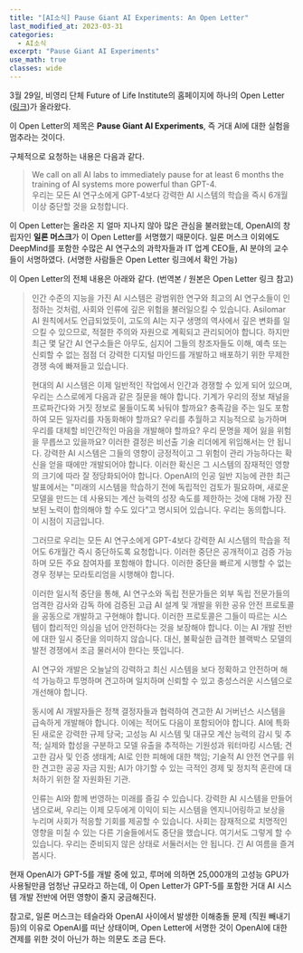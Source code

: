 ```yaml
---
title: "[AI소식] Pause Giant AI Experiments: An Open Letter"
last_modified_at: 2023-03-31
categories:
  - AI소식
excerpt: "Pause Giant AI Experiments"
use_math: true
classes: wide
---
```


3월 29일, 비영리 단체 Future of Life Institute의 홈페이지에 하나의 Open Letter ([링크](https://futureoflife.org/open-letter/pause-giant-ai-experiments/))가 올라왔다. 

이 Open Letter의 제목은 **Pause Giant AI Experiments**, 즉 거대 AI에 대한 실험을 멈추라는 것이다. 

구체적으로 요청하는 내용은 다음과 같다.  

> We call on all AI labs to immediately pause for at least 6 months the training of AI systems more powerful than GPT-4.  
> 우리는 모든 AI 연구소에게 GPT-4보다 강력한 AI 시스템의 학습을 즉시 6개월 이상 중단할 것을 요청합니다.

이 Open Letter는 올라온 지 얼마 지나지 않아 많은 관심을 불러왔는데, OpenAI의 창립자인 **일론 머스크**가 이 Open Letter를 서명했기 때문이다. 일론 머스크 이외에도 DeepMind를 포함한 수많은 AI 연구소의 과학자들과 IT 업계 CEO들, AI 분야의 교수들이 서명하였다. (서명한 사람들은 Open Letter 링크에서 확인 가능)

이 Open Letter의 전체 내용은 아래와 같다. (번역본 / 원본은 Open Letter 링크 참고)

> 인간 수준의 지능을 가진 AI 시스템은 광범위한 연구와 최고의 AI 연구소들이 인정하는 것처럼, 사회와 인류에 깊은 위험을 불러일으킬 수 있습니다. Asilomar AI 원칙에서도 언급되었듯이, 고도의 AI는 지구 생명의 역사에서 깊은 변화를 일으킬 수 있으므로, 적절한 주의와 자원으로 계획되고 관리되어야 합니다. 하지만 최근 몇 달간 AI 연구소들은 아무도, 심지어 그들의 창조자들도 이해, 예측 또는 신뢰할 수 없는 점점 더 강력한 디지털 마인드를 개발하고 배포하기 위한 무제한 경쟁 속에 빠져들고 있습니다.  
>  
> 현대의 AI 시스템은 이제 일반적인 작업에서 인간과 경쟁할 수 있게 되어 있으며, 우리는 스스로에게 다음과 같은 질문을 해야 합니다. 기계가 우리의 정보 채널을 프로파간다와 거짓 정보로 물들이도록 놔둬야 할까요? 충족감을 주는 일도 포함하여 모든 일자리를 자동화해야 할까요? 우리를 추월하고 지능적으로 능가하며 우리를 대체할 비인간적인 마음을 개발해야 할까요? 우리 문명을 제어 잃을 위험을 무릅쓰고 있을까요? 이러한 결정은 비선출 기술 리더에게 위임해서는 안 됩니다. 강력한 AI 시스템은 그들의 영향이 긍정적이고 그 위험이 관리 가능하다는 확신을 얻을 때에만 개발되어야 합니다. 이러한 확신은 그 시스템의 잠재적인 영향의 크기에 따라 잘 정당화되어야 합니다. OpenAI의 인공 일반 지능에 관한 최근 발표에서는 "미래의 시스템을 학습하기 전에 독립적인 검토가 필요하며, 새로운 모델을 만드는 데 사용되는 계산 능력의 성장 속도를 제한하는 것에 대해 가장 진보된 노력이 합의해야 할 수도 있다"고 명시되어 있습니다. 우리는 동의합니다. 이 시점이 지금입니다.  
>  
> 그러므로 우리는 모든 AI 연구소에게 GPT-4보다 강력한 AI 시스템의 학습을 적어도 6개월간 즉시 중단하도록 요청합니다. 이러한 중단은 공개적이고 검증 가능하며 모든 주요 참여자를 포함해야 합니다. 이러한 중단을 빠르게 시행할 수 없는 경우 정부는 모라토리엄을 시행해야 합니다.  
>  
> 이러한 일시적 중단을 통해, AI 연구소와 독립 전문가들은 외부 독립 전문가들의 엄격한 감사와 감독 하에 검증된 고급 AI 설계 및 개발을 위한 공유 안전 프로토콜을 공동으로 개발하고 구현해야 합니다. 이러한 프로토콜은 그들이 따르는 시스템이 합리적인 의심을 넘어 안전하다는 것을 보장해야 합니다. 이는 AI 개발 전반에 대한 일시 중단을 의미하지 않습니다. 대신, 불확실한 급격한 블랙박스 모델의 발전 경쟁에서 조금 물러서야 한다는 뜻입니다.  
>  
> AI 연구와 개발은 오늘날의 강력하고 최신 시스템을 보다 정확하고 안전하며 해석 가능하고 투명하며 견고하며 일치하며 신뢰할 수 있고 충성스러운 시스템으로 개선해야 합니다.  
>  
> 동시에 AI 개발자들은 정책 결정자들과 협력하여 견고한 AI 거버넌스 시스템을 급속하게 개발해야 합니다. 이에는 적어도 다음이 포함되어야 합니다. AI에 특화된 새로운 강력한 규제 당국; 고성능 AI 시스템 및 대규모 계산 능력의 감시 및 추적; 실제와 합성을 구분하고 모델 유출을 추적하는 기원성과 워터마킹 시스템; 견고한 감사 및 인증 생태계; AI로 인한 피해에 대한 책임; 기술적 AI 안전 연구를 위한 견고한 공공 자금 지원; AI가 야기할 수 있는 극적인 경제 및 정치적 혼란에 대처하기 위한 잘 자원화된 기관.  
>  
> 인류는 AI와 함께 번영하는 미래를 즐길 수 있습니다. 강력한 AI 시스템을 만들어냄으로써, 우리는 이제 모두에게 이익이 되는 시스템을 엔지니어링하고 보상을 누리며 사회가 적응할 기회를 제공할 수 있습니다. 사회는 잠재적으로 치명적인 영향을 미칠 수 있는 다른 기술들에서도 중단을 했습니다. 여기서도 그렇게 할 수 있습니다. 우리는 준비되지 않은 상태로 서둘러서는 안 됩니다. 긴 AI 여름을 즐겨봅시다.  

현재 OpenAI가 GPT-5를 개발 중에 있고, 루머에 의하면 25,000개의 고성능 GPU가 사용될만큼 엄청난 규모라고 하는데, 이 Open Letter가 GPT-5를 포함한 거대 AI 시스템 개발 전반에 어떤 영향이 줄지 궁금해진다. 

참고로, 일론 머스크는 테슬라와 OpenAI 사이에서 발생한 이해충돌 문제 (직원 빼내기 등)의 이유로 OpenAI를 떠난 상태이며, Open Letter에 서명한 것이 OpenAI에 대한 견제를 위한 것이 아닌가 하는 의문도 조금 든다. 